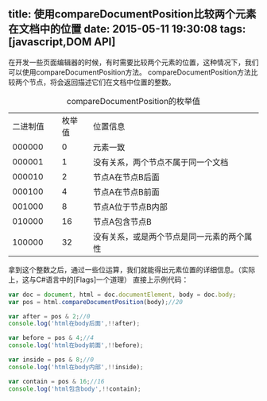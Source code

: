 title: 使用compareDocumentPosition比较两个元素在文档中的位置
date: 2015-05-11 19:30:08
tags: [javascript,DOM API]
---

在开发一些页面编辑器的时候，有时需要比较两个元素的位置，这种情况下，我们可以使用compareDocumentPosition方法。
compareDocumentPosition方法比较两个节点，将会返回描述它们在文档中位置的整数。
<table><caption>compareDocumentPosition的枚举值</caption><tbody><tr><td>二进制值</td><td>枚举值</td><td>位置信息</td></tr><tr><td>000000&nbsp;&nbsp;&nbsp;&nbsp;&nbsp;</td><td>0</td><td>元素一致</td></tr><tr><td>000001&nbsp;&nbsp;&nbsp;&nbsp;&nbsp;</td><td>1</td><td>没有关系，两个节点不属于同一个文档&nbsp;</td></tr><tr><td>000010&nbsp;&nbsp;&nbsp;&nbsp;&nbsp;</td><td>2</td><td>节点A在节点B后面&nbsp;</td></tr><tr><td>000100&nbsp;&nbsp;&nbsp;&nbsp;&nbsp;</td><td>4</td><td>节点A在节点B前面&nbsp;</td></tr><tr><td>001000&nbsp;&nbsp;&nbsp;&nbsp;&nbsp;</td><td>8</td><td>节点A位于节点B内部</td></tr><tr><td>010000&nbsp;&nbsp;&nbsp;&nbsp;&nbsp;</td><td>16</td><td>节点A包含节点B&nbsp;</td></tr><tr><td>100000&nbsp;&nbsp;&nbsp;&nbsp;&nbsp;</td><td>32</td><td>没有关系，或是两个节点是同一元素的两个属性</td></tr></tbody></table>
拿到这个整数之后，通过一些位运算，我们就能得出元素位置的详细信息。（实际上，这与C#语言中的[Flags]一个道理）
直接上示例代码：

```js
var doc = document, html = doc.documentElement, body = doc.body;
var pos = html.compareDocumentPosition(body);//20

var after = pos & 2;//0
console.log('html在body后面',!!after);

var before = pos & 4;//4
console.log('html在body前面',!!before);

var inside = pos & 8;//0
console.log('html在body内部',!!inside);

var contain = pos & 16;//16
console.log('html包含body',!!contain);
```